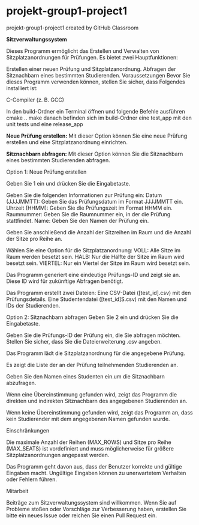 # projekt-group1-project1
projekt-group1-project1 created by GitHub Classroom

**Sitzverwaltungssystem**

Dieses Programm ermöglicht das Erstellen und Verwalten von Sitzplatzanordnungen für Prüfungen. Es bietet zwei Hauptfunktionen:

Erstellen einer neuen Prüfung und Sitzplatzanordnung.
Abfragen der Sitznachbarn eines bestimmten Studierenden.
Voraussetzungen
Bevor Sie dieses Programm verwenden können, stellen Sie sicher, dass Folgendes installiert ist:

C-Compiler (z. B. GCC)

In den build-Ordner ein Terminal öffnen und folgende Befehle ausführen
cmake ..
make 
danach befinden sich im build-Ordner eine test_app mit den unit tests und eine release_app

**Neue Prüfung erstellen:** Mit dieser Option können Sie eine neue Prüfung erstellen und eine Sitzplatzanordnung einrichten.

**Sitznachbarn abfragen:** Mit dieser Option können Sie die Sitznachbarn eines bestimmten Studierenden abfragen.

Option 1: Neue Prüfung erstellen

Geben Sie 1 ein und drücken Sie die Eingabetaste.

Geben Sie die folgenden Informationen zur Prüfung ein:
Datum (JJJJMMTT): Geben Sie das Prüfungsdatum im Format JJJJMMTT ein.
Uhrzeit (HHMM): Geben Sie die Prüfungszeit im Format HHMM ein.
Raumnummer: Geben Sie die Raumnummer ein, in der die Prüfung stattfindet.
Name: Geben Sie den Namen der Prüfung ein.

Geben Sie anschließend die Anzahl der Sitzreihen im Raum und die Anzahl der Sitze pro Reihe an.

Wählen Sie eine Option für die Sitzplatzanordnung:
VOLL: Alle Sitze im Raum werden besetzt sein.
HALB: Nur die Hälfte der Sitze im Raum wird besetzt sein.
VIERTEL: Nur ein Viertel der Sitze im Raum wird besetzt sein.

Das Programm generiert eine eindeutige Prüfungs-ID und zeigt sie an. 
Diese ID wird für zukünftige Abfragen benötigt.

Das Programm erstellt zwei Dateien:
Eine CSV-Datei ([test_id].csv) mit den Prüfungsdetails.
Eine Studentendatei ([test_id]S.csv) mit den Namen und IDs der Studierenden.

Option 2: Sitznachbarn abfragen
Geben Sie 2 ein und drücken Sie die Eingabetaste.

Geben Sie die Prüfungs-ID der Prüfung ein, die Sie abfragen möchten.
Stellen Sie sicher, dass Sie die Dateierweiterung .csv angeben.

Das Programm lädt die Sitzplatzanordnung für die angegebene Prüfung.

Es zeigt die Liste der an der Prüfung teilnehmenden Studierenden an.

Geben Sie den Namen eines Studenten ein.um die Sitznachbarn abzufragen.

Wenn eine Übereinstimmung gefunden wird, zeigt das Programm die direkten und indirekten Sitznachbarn des angegebenen Studierenden an.

Wenn keine Übereinstimmung gefunden wird, zeigt das Programm an, dass kein Studierender mit dem angegebenen Namen gefunden wurde.

Einschränkungen

Die maximale Anzahl der Reihen (MAX_ROWS) und Sitze pro Reihe (MAX_SEATS) ist vordefiniert und muss möglicherweise für größere Sitzplatzanordnungen angepasst werden.

Das Programm geht davon aus, dass der Benutzer korrekte und gültige Eingaben macht. Ungültige Eingaben können zu unerwartetem Verhalten oder Fehlern führen.

Mitarbeit

Beiträge zum Sitzverwaltungssystem sind willkommen. Wenn Sie auf Probleme stoßen oder Vorschläge zur Verbesserung haben, erstellen Sie bitte ein neues Issue oder reichen Sie einen Pull Request ein.
